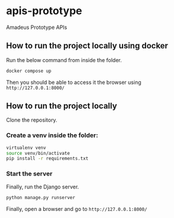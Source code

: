 # apis-prototype
Amadeus Prototype APIs

## How to run the project locally using docker
Run the below command from inside the folder.
```sh
docker compose up
```

Then you should be able to access it the browser using `http://127.0.0.1:8000/`

## How to run the project locally

Clone the repository.

### Create a venv inside the folder:

```sh
virtualenv venv
source venv/bin/activate
pip install -r requirements.txt
```

### Start the server 
Finally, run the Django server.

```sh
python manage.py runserver
```

Finally, open a browser and go to `http://127.0.0.1:8000/`
